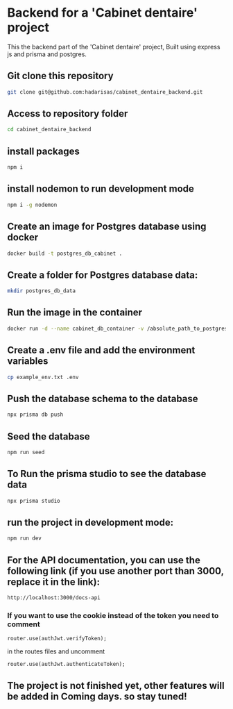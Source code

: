# Backend for a 'Cabinet dentaire' project

This the backend part of the 'Cabinet dentaire' project, Built using express js and prisma and postgres.

## Git clone this repository

```bash
git clone git@github.com:hadarisas/cabinet_dentaire_backend.git
```

## Access to repository folder

```bash
cd cabinet_dentaire_backend
```

## install packages

```bash
npm i
```

## install nodemon to run development mode

```bash
npm i -g nodemon
```

## Create an image for Postgres database using docker

```bash
docker build -t postgres_db_cabinet .
```

## Create a folder for Postgres database data:

```bash
mkdir postgres_db_data
```

## Run the image in the container

```bash
docker run -d --name cabinet_db_container -v /absolute_path_to_postgres_db_data:/var/lib/postgresql/data -p 5432:5432 postgres_db_cabinet
```

## Create a .env file and add the environment variables

```bash
cp example_env.txt .env
```

## Push the database schema to the database

```bash
npx prisma db push
```

## Seed the database

```bash
npm run seed
```

## To Run the prisma studio to see the database data

```bash
npx prisma studio
```

## run the project in development mode:

```bash
npm run dev
```

## For the API documentation, you can use the following link (if you use another port than 3000, replace it in the link):

```bash
http://localhost:3000/docs-api
```

### If you want to use the cookie instead of the token you need to comment

`router.use(authJwt.verifyToken);`

in the routes files and uncomment

`router.use(authJwt.authenticateToken);`

## The project is not finished yet, other features will be added in Coming days. so stay tuned!
